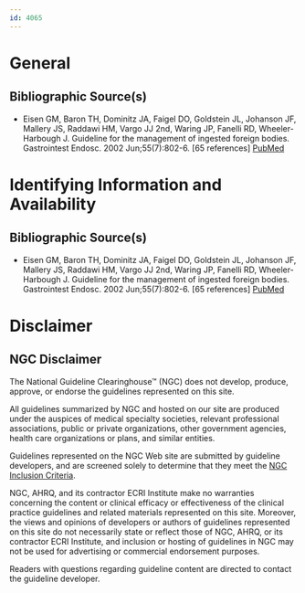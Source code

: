 ```yaml
---
id: 4065
---
```


# General

## Bibliographic Source(s)

- Eisen GM, Baron TH, Dominitz JA, Faigel DO, Goldstein JL, Johanson JF, Mallery JS, Raddawi HM, Vargo JJ 2nd, Waring JP, Fanelli RD, Wheeler-Harbough J. Guideline for the management of ingested foreign bodies. Gastrointest Endosc. 2002 Jun;55(7):802-6. [65 references] [ PubMed ](http://www.ncbi.nlm.nih.gov/entrez/query.fcgi?cmd=Retrieve&db=pubmed&dopt=Abstract&list_uids=12024131)

# Identifying Information and Availability

## Bibliographic Source(s)

- Eisen GM, Baron TH, Dominitz JA, Faigel DO, Goldstein JL, Johanson JF, Mallery JS, Raddawi HM, Vargo JJ 2nd, Waring JP, Fanelli RD, Wheeler-Harbough J. Guideline for the management of ingested foreign bodies. Gastrointest Endosc. 2002 Jun;55(7):802-6. [65 references] [ PubMed ](http://www.ncbi.nlm.nih.gov/entrez/query.fcgi?cmd=Retrieve&db=pubmed&dopt=Abstract&list_uids=12024131)

# Disclaimer

## NGC Disclaimer

The National Guideline Clearinghouse™ (NGC) does not develop, produce, approve, or endorse the guidelines represented on this site.

All guidelines summarized by NGC and hosted on our site are produced under the auspices of medical specialty societies, relevant professional associations, public or private organizations, other government agencies, health care organizations or plans, and similar entities.

Guidelines represented on the NGC Web site are submitted by guideline developers, and are screened solely to determine that they meet the [NGC Inclusion Criteria](/help-and-about/summaries/inclusion-criteria).

NGC, AHRQ, and its contractor ECRI Institute make no warranties concerning the content or clinical efficacy or effectiveness of the clinical practice guidelines and related materials represented on this site. Moreover, the views and opinions of developers or authors of guidelines represented on this site do not necessarily state or reflect those of NGC, AHRQ, or its contractor ECRI Institute, and inclusion or hosting of guidelines in NGC may not be used for advertising or commercial endorsement purposes.

Readers with questions regarding guideline content are directed to contact the guideline developer.

